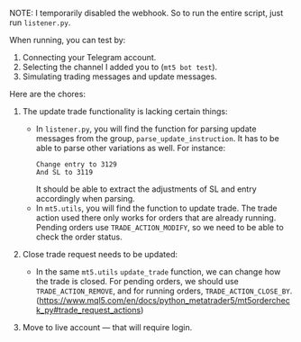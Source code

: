 NOTE: I temporarily disabled the webhook. So to run the entire script, just run `listener.py`. 

When running, you can test by:

1. Connecting your Telegram account.
2. Selecting the channel I added you to (`mt5 bot test`).
3. Simulating trading messages and update messages.

Here are the chores:

1. The update trade functionality is lacking certain things:
    - In `listener.py`, you will find the function for parsing update messages from the group, `parse_update_instruction`. It has to be able to parse other variations as well. For instance:
      ```
      Change entry to 3129
      And SL to 3119
      ```
      It should be able to extract the adjustments of SL and entry accordingly when parsing.
    - In `mt5.utils`, you will find the function to update trade. The trade action used there only works for orders that are already running. Pending orders use `TRADE_ACTION_MODIFY`, so we need to be able to check the order status.

2. Close trade request needs to be updated:
    - In the same `mt5.utils` `update_trade` function, we can change how the trade is closed. For pending orders, we should use `TRADE_ACTION_REMOVE`, and for running orders, `TRADE_ACTION_CLOSE_BY`. (https://www.mql5.com/en/docs/python_metatrader5/mt5ordercheck_py#trade_request_actions)

3. Move to live account — that will require login.
